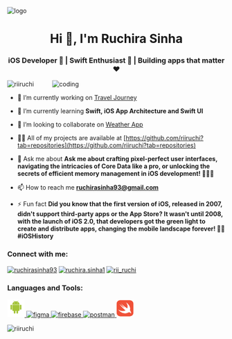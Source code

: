 ![logo](https://godigiworld.com/wp-content/uploads/2021/04/iOS_App.gif)
<h1 align="center">Hi 👋, I'm Ruchira Sinha</h1>
<h3 align="center">iOS Developer 📱 | Swift Enthusiast 🚀 | Building apps that matter ❤️</h3>
<img align="right" alt="coding" width="400" src="https://d540vms5r2s2d.cloudfront.net/mad/uploads/mad_blog_5d8c6c86cdb001569483910.gif">
<p align="left"> <img src="https://komarev.com/ghpvc/?username=riiruchi&label=Profile%20views&color=0e75b6&style=flat" alt="riiruchi" /> </p>

- 🔭 I’m currently working on [Travel Journey](https://github.com/riiruchi/Travel-Journey)

- 🌱 I’m currently learning **Swift, iOS App Architecture and Swift UI**

- 👯 I’m looking to collaborate on [Weather App](https://github.com/riiruchi/Weather-App)

- 👨‍💻 All of my projects are available at [https://github.com/riiruchi?tab=repositories](https://github.com/riiruchi?tab=repositories)

- 💬 Ask me about **Ask me about crafting pixel-perfect user interfaces, navigating the intricacies of Core Data like a pro, or unlocking the secrets of efficient memory management in iOS development! 📱💡🚀**

- 📫 How to reach me **ruchirasinha93@gmail.com**

- ⚡ Fun fact **Did you know that the first version of iOS, released in 2007, didn't support third-party apps or the App Store? It wasn't until 2008, with the launch of iOS 2.0, that developers got the green light to create and distribute apps, changing the mobile landscape forever! 📱✨ #iOSHistory**

<h3 align="left">Connect with me:</h3>
<p align="left">
<a href="https://linkedin.com/in/ruchirasinha93" target="blank"><img align="center" src="https://raw.githubusercontent.com/rahuldkjain/github-profile-readme-generator/master/src/images/icons/Social/linked-in-alt.svg" alt="ruchirasinha93" height="30" width="40" /></a>
<a href="https://fb.com/ruchira.sinha1" target="blank"><img align="center" src="https://raw.githubusercontent.com/rahuldkjain/github-profile-readme-generator/master/src/images/icons/Social/facebook.svg" alt="ruchira.sinha1" height="30" width="40" /></a>
<a href="https://instagram.com/rii_ruchi" target="blank"><img align="center" src="https://raw.githubusercontent.com/rahuldkjain/github-profile-readme-generator/master/src/images/icons/Social/instagram.svg" alt="rii_ruchi" height="30" width="40" /></a>
</p>

<h3 align="left">Languages and Tools:</h3>
<p align="left"> <a href="https://developer.android.com" target="_blank" rel="noreferrer"> <img src="https://raw.githubusercontent.com/devicons/devicon/master/icons/android/android-original-wordmark.svg" alt="android" width="40" height="40"/> </a> <a href="https://www.figma.com/" target="_blank" rel="noreferrer"> <img src="https://www.vectorlogo.zone/logos/figma/figma-icon.svg" alt="figma" width="40" height="40"/> </a> <a href="https://firebase.google.com/" target="_blank" rel="noreferrer"> <img src="https://www.vectorlogo.zone/logos/firebase/firebase-icon.svg" alt="firebase" width="40" height="40"/> </a> <a href="https://postman.com" target="_blank" rel="noreferrer"> <img src="https://www.vectorlogo.zone/logos/getpostman/getpostman-icon.svg" alt="postman" width="40" height="40"/> </a> <a href="https://developer.apple.com/swift/" target="_blank" rel="noreferrer"> <img src="https://raw.githubusercontent.com/devicons/devicon/master/icons/swift/swift-original.svg" alt="swift" width="40" height="40"/> </a> </p>

<p><img align="center" src="https://github-readme-stats.vercel.app/api/top-langs?username=riiruchi&show_icons=true&locale=en&layout=compact" alt="riiruchi" /></p>
